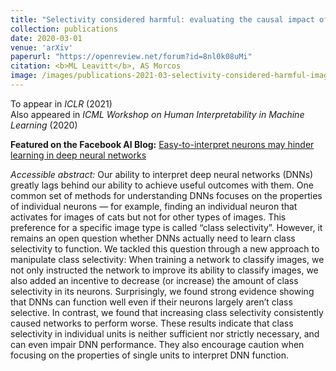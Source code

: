 ```yaml
---
title: "Selectivity considered harmful: evaluating the causal impact of class selectivity in DNNs"
collection: publications
date: 2020-03-01
venue: 'arXiv'
paperurl: "https://openreview.net/forum?id=8nl0k08uMi"
citation: <b>ML Leavitt</b>, AS Morcos 
image: /images/publications-2021-03-selectivity-considered-harmful-image.png
---
```

To appear in <i>ICLR</i> (2021)\
Also appeared in <i>ICML Workshop on Human Interpretability in Machine Learning</i> (2020)

**Featured on the Facebook AI Blog:** [Easy-to-interpret neurons may hinder learning in deep neural networks](https://ai.facebook.com/blog/easy-to-interpret-neurons-may-hinder-learning-in-deep-neural-networks/)

<i>Accessible abstract:</i> Our ability to interpret deep neural networks (DNNs) greatly lags behind our ability to achieve useful outcomes with them. One common set of methods for understanding DNNs focuses on the properties of individual neurons — for example, finding an individual neuron that activates for images of cats but not for other types of images. This preference for a specific image type is called “class selectivity”. However, it remains an open question whether DNNs actually need to learn class selectivity to function. We tackled this question through a new approach to manipulate class selectivity: When training a network to classify images, we not only instructed the network to improve its ability to classify images, we also added an incentive to decrease (or increase) the amount of class selectivity in its neurons. Surprisingly, we found strong evidence showing that DNNs can function well even if their neurons largely aren’t class selective. In contrast, we found that increasing class selectivity consistently caused networks to perform worse. These results indicate that class selectivity in individual units is neither sufficient nor strictly necessary, and can even impair DNN performance. They also encourage caution when focusing on the properties of single units to interpret DNN function.


